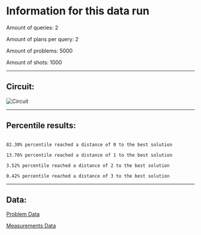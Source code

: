 # Information for this data runAmount of queries: 2Amount of plans per query: 2Amount of problems: 5000Amount of shots: 1000<hr>## Circuit:![Circuit](circuit.png)<hr>## Percentile results:```82.30% percentile reached a distance of 0 to the best solution13.76% percentile reached a distance of 1 to the best solution3.52% percentile reached a distance of 2 to the best solution0.42% percentile reached a distance of 3 to the best solution```<hr>## Data:[Problem Data](problems.csv)[Measurements Data](measurements.csv)